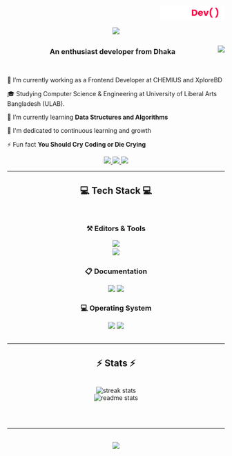<img align="right" width="150px" src="https://github.com/rahatcodes/rahatcodes/blob/main/Web-Sized-dark.png"/>


<h1 align="center">
    <img src="https://readme-typing-svg.herokuapp.com/?font=Righteous&size=35&center=true&vCenter=true&width=500&height=70&duration=4000&lines=Hi+There!+👋;+I'm+Rahat+Talukder!;" />
</h1>
<img align="right" src="https://visitor-badge.laobi.icu/badge?page_id=rahatcodes.rahatcodes" />
<h3 align="center">An enthusiast developer from Dhaka</h3>

<br/>

<div align="left">
 
 🔭 I’m currently working as a Frontend Developer at CHEMIUS and XploreBD
 
 🎓 Studying Computer Science & Engineering at University of Liberal Arts Bangladesh (ULAB).
 
 🌱 I’m currently learning **Data Structures and Algorithms**

💬 I'm dedicated to continuous learning and growth

⚡ Fun fact **You Should Cry Coding or Die Crying**

 </div>
 
<div align="center"> 
  <a href="mailto:hello@rahatdev.tech">
    <img src="https://img.shields.io/badge/Gmail-333333?style=for-the-badge&logo=gmail&logoColor=red" />
  </a>
  <a href="https://www.linkedin.com/in/rahattalukder/" target="_blank">
    <img src="https://img.shields.io/badge/LinkedIn-0077B5?style=for-the-badge&logo=linkedin&logoColor=white" target="_blank" />
  </a>
  <a href="https://rahatdev.tech" target="_blank">
     <img src="https://img.shields.io/badge/Portfolio-FF5722?style=for-the-badge&logo=todoist&logoColor=white" target="_blank" /> <!-- sqlite, safari, google-chrome are other good icon options -->
  </a>
</div>

 <hr/>
 
<h2 align="center">💻 Tech Stack 💻</h2>
<br/>
<div align="center">
    <h3 align="center">⚒️ Editors & Tools </h3>
    <img src="https://skillicons.dev/icons?i=vscode,html,css,github,wordpress,figma,git" /><br>
    <img src="https://skillicons.dev/icons?i=c,javascript,photoshop,illustrator,react,nextjs,cpp" /><br>
    <h3 align="center">📋 Documentation </h3>
     <img src="https://img.shields.io/badge/markdown-%23000000.svg?style=for-the-badge&logo=markdown&logoColor=white" />
    <img src="https://img.shields.io/badge/GitHub%20Pages-222222?style=for-the-badge&logo=GitHub%20Pages&logoColor=white" /><br>
    <h3 align="center">💻 Operating System </h3>
     <img src="https://img.shields.io/badge/Linux-FCC624?style=for-the-badge&logo=linux&logoColor=black" />
    <img src="https://img.shields.io/badge/Windows-0078D6?style=for-the-badge&logo=windows&logoColor=white" /><br>
</div>

<br/>
<hr/>

<!--<div align="center">
  <h2>🐍 My Contributions 🐍</h2>
  <br>
  <img alt="snake eating my contributions" src="https://raw.githubusercontent.com/salesp07/salesp07/output/github-contribution-grid-snake.svg" />
  
  <br/><br/><br/>
</div>

<hr/>-->

<h2 align="center">⚡ Stats ⚡</h2>
<br>
<div align=center>
    <img width=390 src="https://github-readme-streak-stats-salesp07.vercel.app/?user=rahatcodes&count_private=true&theme=react&border_radius=10" alt="streak stats"/>
    <br>
    <img width=390 src="https://github-readme-stats-salesp07.vercel.app/api?username=rahatcodes&count_private=true&show_icons=true&theme=react&rank_icon=github&border_radius=10" alt="readme stats" />
  
</div>

<br/><br/>

<hr/>

<br/>

<div align="center">
<a href="https://rahatdev.tech" target="_blank">
     <img src="https://img.shields.io/badge/Check Me Out-FF5722?style=for-the-badge&logo=actix&logoColor=white" target="_blank" /> <!-- sqlite, safari, google-chrome are other good icon options -->
  </a>
</div>

<br/>
